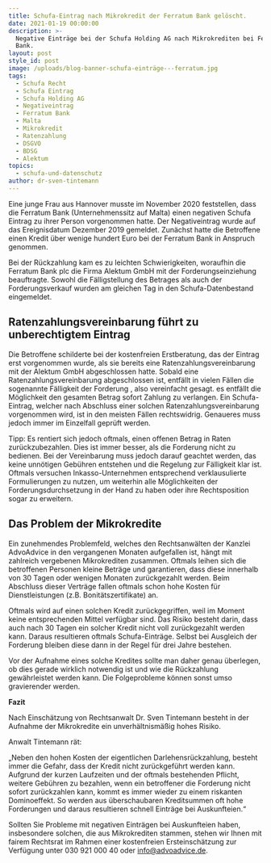 ```yaml
---
title: Schufa-Eintrag nach Mikrokredit der Ferratum Bank gelöscht.
date: 2021-01-19 00:00:00
description: >-
  Negative Einträge bei der Schufa Holding AG nach Mikrokrediten bei Ferratum
  Bank.
layout: post
style_id: post
image: /uploads/blog-banner-schufa-einträge---ferratum.jpg
tags:
  - Schufa Recht
  - Schufa Eintrag
  - Schufa Holding AG
  - Negativeintrag
  - Ferratum Bank
  - Malta
  - Mikrokredit
  - Ratenzahlung
  - DSGVO
  - BDSG
  - Alektum
topics:
  - schufa-und-datenschutz
author: dr-sven-tintemann
---
```


Eine junge Frau aus Hannover musste im November 2020 feststellen, dass die Ferratum Bank (Unternehmenssitz auf Malta) einen negativen Schufa Eintrag zu ihrer Person vorgenommen hatte. Der Negativeintrag wurde auf das Ereignisdatum Dezember 2019 gemeldet. Zunächst hatte die Betroffene einen Kredit über wenige hundert Euro bei der Ferratum Bank in Anspruch genommen.

Bei der Rückzahlung kam es zu leichten Schwierigkeiten, woraufhin die Ferratum Bank plc die Firma Alektum GmbH mit der Forderungseinziehung beauftragte. Sowohl die Fälligstellung des Betrages als auch der Forderungsverkauf wurden am gleichen Tag in den Schufa-Datenbestand eingemeldet.

## **Ratenzahlungsvereinbarung führt zu unberechtigtem Eintrag**

Die Betroffene schilderte bei der kostenfreien Erstberatung, das der Eintrag erst vorgenommen wurde, als sie bereits eine Ratenzahlungsvereinbarung mit der Alektum GmbH abgeschlossen hatte. Sobald eine Ratenzahlungsvereinbarung abgeschlossen ist, entfällt in vielen Fällen die sogenannte Fälligkeit der Forderung , also vereinfacht gesagt. es entfällt die Möglichkeit den gesamten Betrag sofort Zahlung zu verlangen. Ein Schufa-Eintrag, welcher nach Abschluss einer solchen Ratenzahlungsvereinbarung vorgenommen wird, ist in den meisten Fällen rechtswidrig. Genaueres muss jedoch immer im Einzelfall geprüft werden.

Tipp: Es rentiert sich jedoch oftmals, einen offenen Betrag in Raten zurückzubezahlen. Dies ist immer besser, als die Forderung nicht zu bedienen. Bei der Vereinbarung muss jedoch darauf geachtet werden, das keine unnötigen Gebühren entstehen und die Regelung zur Fälligkeit klar ist. Oftmals versuchen Inkasso-Unternehmen entsprechend verklausulierte Formulierungen zu nutzen, um weiterhin alle Möglichkeiten der Forderungsdurchsetzung in der Hand zu haben oder ihre Rechtsposition sogar zu erweitern.

## **Das Problem der Mikrokredite**

Ein zunehmendes Problemfeld, welches den Rechtsanwälten der Kanzlei AdvoAdvice in den vergangenen Monaten aufgefallen ist, hängt mit zahlreich vergebenen Mikrokrediten zusammen. Oftmals leihen sich die betroffenen Personen kleine Beträge und garantieren, dass diese innerhalb von 30 Tagen oder wenigen Monaten zurückgezahlt werden. Beim Abschluss dieser Verträge fallen oftmals schon hohe Kosten für Dienstleistungen (z.B. Bonitätszertifikate) an.

Oftmals wird auf einen solchen Kredit zurückgegriffen, weil im Moment keine entsprechenden Mittel verfügbar sind. Das Risiko besteht darin, dass auch nach 30 Tagen ein solcher Kredit nicht voll zurückgezahlt werden kann. Daraus resultieren oftmals Schufa-Einträge. Selbst bei Ausgleich der Forderung bleiben diese dann in der Regel für drei Jahre bestehen.

Vor der Aufnahme eines solche Kredites sollte man daher genau überlegen, ob dies gerade wirklich notwendig ist und wie die Rückzahlung gewährleistet werden kann. Die Folgeprobleme können sonst umso gravierender werden.

**Fazit**

Nach Einschätzung von Rechtsanwalt Dr. Sven Tintemann besteht in der Aufnahme der Mikrokredite ein unverhältnismä&szlig;ig hohes Risiko.

Anwalt Tintemann rät:

„Neben den hohen Kosten der eigentlichen Darlehensrückzahlung, besteht immer die Gefahr, dass der Kredit nicht zurückgeführt werden kann. Aufgrund der kurzen Laufzeiten und der oftmals bestehenden Pflicht, weitere Gebühren zu bezahlen, wenn ein betroffener die Forderung nicht sofort zurückzahlen kann, kommt es immer wieder zu einem riskanten Dominoeffekt. So werden aus überschaubaren Kreditsummen oft hohe Forderungen und daraus resultieren schnell Einträge bei Auskunfteien.“

Sollten Sie Probleme mit negativen Einträgen bei Auskunfteien haben, insbesondere solchen, die aus Mikrokrediten stammen, stehen wir Ihnen mit fairem Rechtsrat im Rahmen einer kostenfreien Ersteinschätzung zur Verfügung unter 030 921 000 40 oder info@advoadvice.de.
